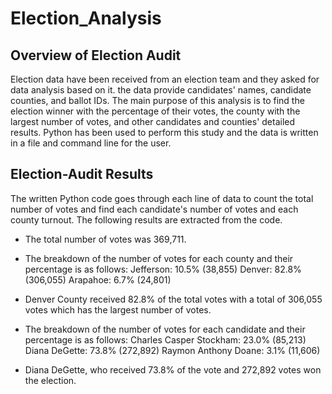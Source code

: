 # Election_Analysis
## Overview of Election Audit
Election data have been received from an election team and they asked for data analysis based on it. the data provide candidates' names, candidate counties, and ballot IDs. The main purpose of this analysis is to find the election winner with the percentage of their votes, the county with the largest number of votes, and other candidates and counties' detailed results. Python has been used to perform this study and the data is written in a file and command line for the user.

## Election-Audit Results
The written Python code goes through each line of data to count the total number of votes and find each candidate's number of votes and each county turnout. The following results are extracted from the code.
  - The total number of votes was 369,711.
  - The breakdown of the number of votes for each county and their percentage is as follows: 
      Jefferson: 10.5% (38,855)
      Denver: 82.8% (306,055)
      Arapahoe: 6.7% (24,801)
  - Denver County received 82.8% of the total votes with a total of 306,055 votes which has the largest number of votes.
  
  - The breakdown of the number of votes for each candidate and their percentage is as follows: 
      Charles Casper Stockham: 23.0% (85,213)
      Diana DeGette: 73.8% (272,892)
      Raymon Anthony Doane: 3.1% (11,606)
   - Diana DeGette, who received 73.8% of the vote and 272,892 votes won the election.
